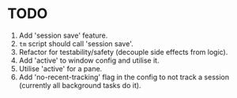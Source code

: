 # TODO

1. Add 'session save' feature.
2. `tm` script should call 'session save'.
3. Refactor for testability/safety (decouple side effects from logic).
4. Add 'active' to window config and utilise it.
5. Utilise 'active' for a pane.
6. Add 'no-recent-tracking' flag in the config to not track a session (currently all background tasks do it).
